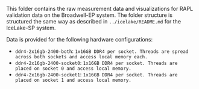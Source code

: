 This folder contains the raw measurement data and visualizations for RAPL validation data on the Broadwell-EP system.
The folder structure is structured the same way as described in `../icelake/README.md` for the IceLake-SP system.

Data is provided for the following hardware configurations:
- `ddr4-2x16gb-2400-both`: `1x16GB DDR4 per socket. Threads are spread across both sockets and access local memory each.`
- `ddr4-2x16gb-2400-socket0`: `1x16GB DDR4 per socket. Threads are placed on socket 0 and access local memory.`
- `ddr4-2x16gb-2400-socket1`: `1x16GB DDR4 per socket. Threads are placed on socket 1 and access local memory.`